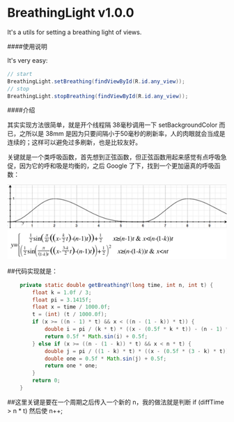 # BreathingLight v1.0.0

It's a utils for setting a breathing light of views.

####使用说明

It's very easy:

```java
// start
BreathingLight.setBreathing(findViewById(R.id.any_view));
// stop
BreathingLight.stopBreathing(findViewById(R.id.any_view));
```

####介绍

其实实现方法很简单，就是开个线程隔 38毫秒调用一下 setBackgroundColor 而已，之所以是 38mm 是因为只要间隔小于50毫秒的刷新率，人的肉眼就会当成是连续的；这样可以避免过多刷新，也是比较友好。

关键就是一个类呼吸函数，首先想到正弦函数，但正弦函数用起来感觉有点呼吸急促，因为它的呼和吸是均衡的，之后 Google 了下，找到一个更加逼真的呼吸函数：

<img src="img/s1.png"/>

<img src="img/s2.png"/>

##代码实现就是：
```java
    private static double getBreathingY(long time, int n, int t) {
        float k = 1.0f / 3;
        float pi = 3.1415f;
        float x = time / 1000.0f;
        t = (int) (t / 1000.0f);
        if (x >= ((n - 1) * t) && x < ((n - (1 - k)) * t)) {
            double i = pi / (k * t) * ((x - (0.5f * k * t)) - (n - 1) * t);
            return 0.5f * Math.sin(i) + 0.5f;
        } else if (x >= ((n - (1 - k)) * t) && x < n * t) {
            double j = pi / ((1 - k) * t) * ((x - (0.5f * (3 - k) * t)) - (n - 1) * t);
            double one = 0.5f * Math.sin(j) + 0.5f;
            return one * one;
        }
        return 0;
    }
```

##这里关键是要在一个周期之后传入一个新的 n，我的做法就是判断  if (diffTime > n * t) 然后使 n++;
